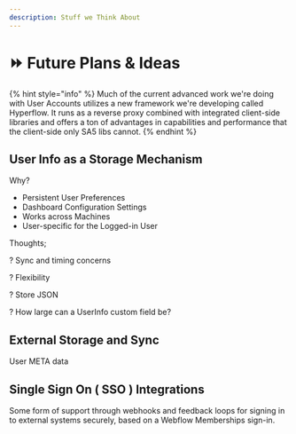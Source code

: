 ```yaml
---
description: Stuff we Think About
---
```


# ⏩ Future Plans & Ideas

{% hint style="info" %}
Much of the current advanced work we're doing with User Accounts utilizes a new framework we're developing called Hyperflow. It runs as a reverse proxy combined with integrated client-side libraries and offers a ton of advantages in capabilities and performance that the client-side only SA5 libs cannot.&#x20;
{% endhint %}

## User Info as a Storage Mechanism

Why?

* Persistent User Preferences&#x20;
* Dashboard Configuration Settings&#x20;
* Works across Machines&#x20;
* User-specific for the Logged-in User&#x20;

Thoughts;&#x20;

? Sync and timing concerns&#x20;

? Flexibility

? Store JSON&#x20;

? How large can a UserInfo custom field be?&#x20;

## External Storage and Sync&#x20;

User META data&#x20;

## Single Sign On ( SSO ) Integrations&#x20;

Some form of support through webhooks and feedback loops for signing in to external systems securely, based on a Webflow Memberships sign-in.&#x20;

